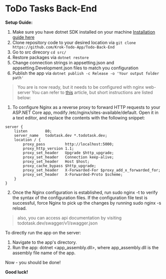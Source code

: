 # ToDo Tasks Back-End

**Setup Guide:**

1. Make sure you have dotnet SDK installed on your machine
[Installation guide here](https://docs.microsoft.com/en-us/dotnet/core/install/linux)
2. Clone repository code to your desired location via `git clone https://github.com/Krok-Todo-App/Todo-Back-End`
3. Go to src direcory `cd src/`
4. Restore packages via `dotnet restore`
5. Change connection strings in appsetting.json and appsetting.Development.json files to match you configuration
6. Publish the app via `dotnet publish -c Release -o 'Your output folder path'`

> You are is now ready, but it needs to be configured with nginx web-server
You can refer to [this](https://docs.microsoft.com/en-us/aspnet/core/host-and-deploy/linux-nginx?view=aspnetcore-5.0) article, but short instructions are listed below:

1. To configure Nginx as a reverse proxy to forward HTTP requests to your ASP.NET Core app, modify /etc/nginx/sites-available/default. Open it in a text editor, and replace the contents with the following snippet:

```
server {
    listen        80;
    server_name   todotask.dev *.todotask.dev;
    location / {
        proxy_pass         http://localhost:5000;
        proxy_http_version 1.1;
        proxy_set_header   Upgrade $http_upgrade;
        proxy_set_header   Connection keep-alive;
        proxy_set_header   Host $host;
        proxy_cache_bypass $http_upgrade;
        proxy_set_header   X-Forwarded-For $proxy_add_x_forwarded_for;
        proxy_set_header   X-Forwarded-Proto $scheme;
    }
}
```
2. Once the Nginx configuration is established, run sudo nginx -t to verify the syntax of the configuration files. If the configuration file test is successful, force Nginx to pick up the changes by running sudo nginx -s reload.

> also, you can access api documentation by visiting todotask.dev/swagger/v1/swagger.json

To directly run the app on the server:
1. Navigate to the app's directory.
2. Run the app: dotnet <app_assembly.dll>, where app_assembly.dll is the assembly file name of the app.

Now - you should be done! <br>

**Good luck!**

